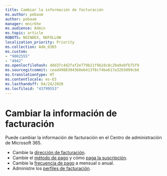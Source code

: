 ```yaml
---
title: Cambiar la información de facturación
ms.author: pebaum
author: pebaum
manager: mnirkhe
ms.audience: Admin
ms.topic: article
ROBOTS: NOINDEX, NOFOLLOW
localization_priority: Priority
ms.collection: Adm_O365
ms.custom:
- "9002555"
- "4942"
ms.openlocfilehash: ddd37c4d2faf2e779b21f9b2dc8c29a9a9fb75f9
ms.sourcegitcommit: cead49883943b0eb413f8cf4be617a32b5099cb6
ms.translationtype: HT
ms.contentlocale: es-ES
ms.lasthandoff: 04/24/2020
ms.locfileid: "43799553"
---
```

# <a name="change-billing-information"></a>Cambiar la información de facturación

Puede cambiar la información de facturación en el Centro de administración de Microsoft 365. 

- Cambie la [dirección de facturación](https://docs.microsoft.com/microsoft-365/commerce/billing-and-payments/change-your-billing-addresses).
- Cambie el [método de pago](https://docs.microsoft.com/microsoft-365/commerce/billing-and-payments/add-update-or-remove-credit-card-or-bank-account) y cómo [paga la suscripción](https://docs.microsoft.com/microsoft-365/commerce/billing-and-payments/pay-for-your-subscription).
- Cambie la [frecuencia de pago](https://docs.microsoft.com/microsoft-365/commerce/billing-and-payments/change-payment-frequency) a mensual o anual.
- Administre los [perfiles de facturación](https://docs.microsoft.com/microsoft-365/commerce/billing-and-payments/manage-billing-profiles).
